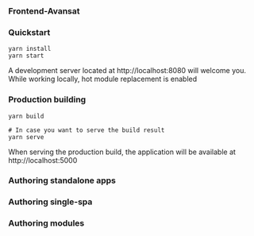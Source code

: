 ### Frontend-Avansat ###


### Quickstart

```
yarn install
yarn start
```

A development server located at http://localhost:8080 will welcome you.
While working locally, hot module replacement is enabled

### Production building

```
yarn build

# In case you want to serve the build result
yarn serve
```

When serving the production build, the application will be available at http://localhost:5000

### Authoring standalone apps

### Authoring single-spa

### Authoring modules
